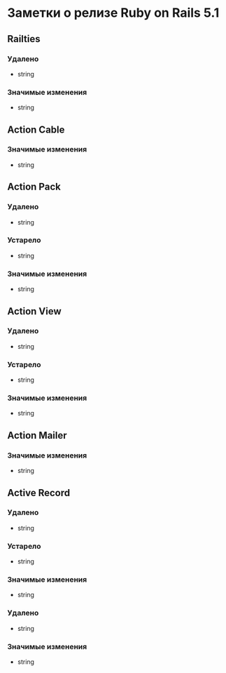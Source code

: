 Заметки о релизе Ruby on Rails 5.1
==================================

Railties
--------
### Удалено
*   string

### Значимые изменения
*   string

Action Cable
------------
### Значимые изменения
*   string

Action Pack
-----------
### Удалено
*   string

### Устарело
*   string

### Значимые изменения
*   string

Action View
-----------
### Удалено
*   string

### Устарело
*   string

### Значимые изменения
*   string

Action Mailer
-------------
### Значимые изменения
*   string

Active Record
-------------
### Удалено
*   string

### Устарело
*   string

### Значимые изменения
*   string

### Удалено
*   string

### Значимые изменения
*   string
